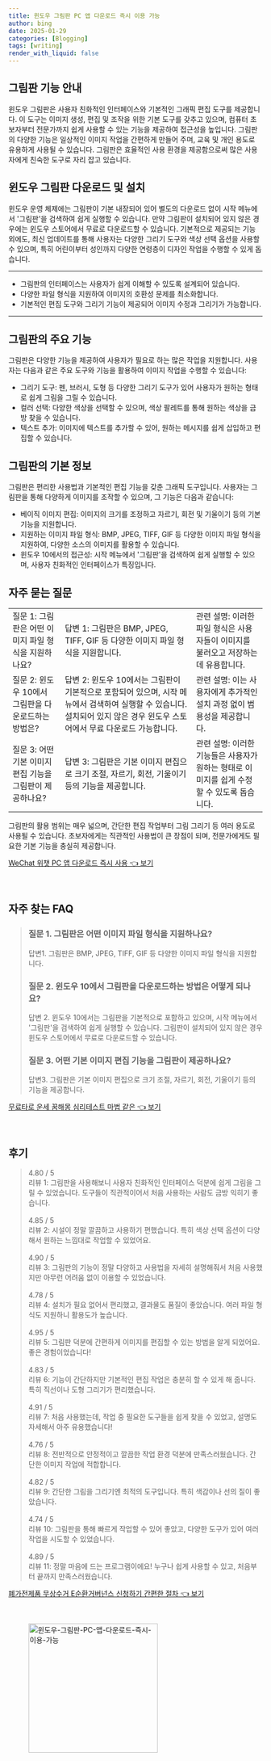 ```yaml
---
title: 윈도우 그림판 PC 앱 다운로드 즉시 이용 가능
author: bing
date: 2025-01-29
categories: [Blogging]
tags: [writing]
render_with_liquid: false
---
```



<h2 id='그림판_기능_안내'>그림판 기능 안내</h2>

<p>윈도우 그림판은 사용자 친화적인 인터페이스와 기본적인 그래픽 편집 도구를 제공합니다. 이 도구는 이미지 생성, 편집 및 조작을 위한 기본 도구를 갖추고 있으며, 컴퓨터 초보자부터 전문가까지 쉽게 사용할 수 있는 기능을 제공하여 접근성을 높입니다. 그림판의 다양한 기능은 일상적인 이미지 작업을 간편하게 만들어 주며, 교육 및 개인 용도로 유용하게 사용될 수 있습니다. 그림판은 효율적인 사용 환경을 제공함으로써 많은 사용자에게 친숙한 도구로 자리 잡고 있습니다.</p>

<h2 id='윈도우_그림판_다운로드_및_설치'>윈도우 그림판 다운로드 및 설치</h2>

<p>윈도우 운영 체제에는 그림판이 기본 내장되어 있어 별도의 다운로드 없이 시작 메뉴에서 '그림판'을 검색하여 쉽게 실행할 수 있습니다. 만약 그림판이 설치되어 있지 않은 경우에는 윈도우 스토어에서 무료로 다운로드할 수 있습니다. 기본적으로 제공되는 기능 외에도, 최신 업데이트를 통해 사용자는 다양한 그리기 도구와 색상 선택 옵션을 사용할 수 있으며, 특히 어린이부터 성인까지 다양한 연령층이 디자인 작업을 수행할 수 있게 돕습니다.</p>

<hr />

<ul>
    <li>그림판의 인터페이스는 사용자가 쉽게 이해할 수 있도록 설계되어 있습니다.</li>
    <li>다양한 파일 형식을 지원하여 이미지의 호환성 문제를 최소화합니다.</li>
    <li>기본적인 편집 도구와 그리기 기능이 제공되어 이미지 수정과 그리기가 가능합니다.</li>
</ul>

<hr />

<h2 id='그림판의_주요_기능'>그림판의 주요 기능</h2>

<p>그림판은 다양한 기능을 제공하여 사용자가 필요로 하는 많은 작업을 지원합니다. 사용자는 다음과 같은 주요 도구와 기능을 활용하여 이미지 작업을 수행할 수 있습니다:</p>

<ul>
    <li>그리기 도구: 펜, 브러시, 도형 등 다양한 그리기 도구가 있어 사용자가 원하는 형태로 쉽게 그림을 그릴 수 있습니다.</li>
    <li>컬러 선택: 다양한 색상을 선택할 수 있으며, 색상 팔레트를 통해 원하는 색상을 금방 찾을 수 있습니다.</li>
    <li>텍스트 추가: 이미지에 텍스트를 추가할 수 있어, 원하는 메시지를 쉽게 삽입하고 편집할 수 있습니다.</li>
</ul>

<h2 id='그림판의_기본_정보'>그림판의 기본 정보</h2>

<p>그림판은 편리한 사용법과 기본적인 편집 기능을 갖춘 그래픽 도구입니다. 사용자는 그림판을 통해 다양하게 이미지를 조작할 수 있으며, 그 기능은 다음과 같습니다:</p>

<ul>
    <li>베이직 이미지 편집: 이미지의 크기를 조정하고 자르기, 회전 및 기울이기 등의 기본 기능을 지원합니다.</li>
    <li>지원하는 이미지 파일 형식: BMP, JPEG, TIFF, GIF 등 다양한 이미지 파일 형식을 지원하여, 다양한 소스의 이미지를 활용할 수 있습니다.</li>
    <li>윈도우 10에서의 접근성: 시작 메뉴에서 '그림판'을 검색하여 쉽게 실행할 수 있으며, 사용자 친화적인 인터페이스가 특징입니다.</li>
</ul>

<h2 id='자주_묻는_질문'>자주 묻는 질문</h2>

<table>
    <tr>
        <td>질문 1: 그림판은 어떤 이미지 파일 형식을 지원하나요?</td>
        <td>답변 1: 그림판은 BMP, JPEG, TIFF, GIF 등 다양한 이미지 파일 형식을 지원합니다.</td>
        <td>관련 설명: 이러한 파일 형식은 사용자들이 이미지를 불러오고 저장하는데 유용합니다.</td>
    </tr>
    <tr>
        <td>질문 2: 윈도우 10에서 그림판을 다운로드하는 방법은?</td>
        <td>답변 2: 윈도우 10에서는 그림판이 기본적으로 포함되어 있으며, 시작 메뉴에서 검색하여 실행할 수 있습니다. 설치되어 있지 않은 경우 윈도우 스토어에서 무료 다운로드 가능합니다.</td>
        <td>관련 설명: 이는 사용자에게 추가적인 설치 과정 없이 범용성을 제공합니다.</td>
    </tr>
    <tr>
        <td>질문 3: 어떤 기본 이미지 편집 기능을 그림판이 제공하나요?</td>
        <td>답변 3: 그림판은 기본 이미지 편집으로 크기 조절, 자르기, 회전, 기울이기 등의 기능을 제공합니다.</td>
        <td>관련 설명: 이러한 기능들은 사용자가 원하는 형태로 이미지를 쉽게 수정할 수 있도록 돕습니다.</td>
    </tr>
</table>

<p>그림판의 활용 범위는 매우 넓으며, 간단한 편집 작업부터 그림 그리기 등 여러 용도로 사용될 수 있습니다. 초보자에게는 직관적인 사용법이 큰 장점이 되며, 전문가에게도 필요한 기본 기능을 충실히 제공합니다.</p>


<p><a class="click-button" title="WeChat 위챗 PC 앱 다운로드 즉시 사용" href="https://purplelist.github.io/posts/WeChat-%EC%9C%84%EC%B1%97-PC-%EC%95%B1-%EB%8B%A4%EC%9A%B4%EB%A1%9C%EB%93%9C-%EC%A6%89%EC%8B%9C-%EC%82%AC%EC%9A%A9/" rel="dofollow">WeChat 위챗 PC 앱 다운로드 즉시 사용 👈 보기</a></p><br>
<h2 id='자주_찾는_FAQ'>자주 찾는 FAQ</h2>
<div itemscope="" itemtype="https://schema.org/FAQPage"> 
<blockquote> 
<div itemscope="" itemprop="mainEntity" itemtype="https://schema.org/Question"> 
<h3 itemprop="name">질문 1. 그림판은 어떤 이미지 파일 형식을 지원하나요?</h3> 
<div itemscope="" itemprop="acceptedAnswer" itemtype="https://schema.org/Answer"> 
<span itemprop="text"> 
<p>답변1. 그림판은 BMP, JPEG, TIFF, GIF 등 다양한 이미지 파일 형식을 지원합니다.</p> 
</span> 
</div> 
</div> 
<div itemscope="" itemprop="mainEntity" itemtype="https://schema.org/Question"> 
<h3 itemprop="name">질문 2. 윈도우 10에서 그림판을 다운로드하는 방법은 어떻게 되나요?</h3> 
<div itemscope="" itemprop="acceptedAnswer" itemtype="https://schema.org/Answer"> 
<span itemprop="text"> 
<p>답변 2. 윈도우 10에서는 그림판을 기본적으로 포함하고 있으며, 시작 메뉴에서 '그림판'을 검색하여 쉽게 실행할 수 있습니다. 그림판이 설치되어 있지 않은 경우 윈도우 스토어에서 무료로 다운로드할 수 있습니다.</p> 
</span> 
</div> 
</div> 
<div itemscope="" itemprop="mainEntity" itemtype="https://schema.org/Question"> 
<h3 itemprop="name">질문 3. 어떤 기본 이미지 편집 기능을 그림판이 제공하나요?</h3> 
<div itemscope="" itemprop="acceptedAnswer" itemtype="https://schema.org/Answer"> 
<span itemprop="text"> 
<p>답변3. 그림판은 기본 이미지 편집으로 크기 조절, 자르기, 회전, 기울이기 등의 기능을 제공합니다.</p> 
</span> 
</div> 
</div> 
</blockquote> 
</div>
<p><a class="click-button" title="무료타로 운세 꿈해몽 심리테스트 마법 같은" href="https://purplelist.github.io/posts/%EB%AC%B4%EB%A3%8C%ED%83%80%EB%A1%9C-%EC%9A%B4%EC%84%B8-%EA%BF%88%ED%95%B4%EB%AA%BD-%EC%8B%AC%EB%A6%AC%ED%85%8C%EC%8A%A4%ED%8A%B8-%EB%A7%88%EB%B2%95-%EA%B0%99%EC%9D%80/" rel="dofollow">무료타로 운세 꿈해몽 심리테스트 마법 같은 👈 보기</a></p><br>
<h2 id='후기'>후기</h2>
<div itemscope itemtype="https://schema.org/Product">
  <blockquote>
  <div itemprop="review" itemscope itemtype="https://schema.org/Review">
      <div itemprop="reviewRating" itemscope itemtype="https://schema.org/Rating"> <span itemprop="ratingValue">4.80</span> / <span itemprop="bestRating">5</span> </div>
      <span itemprop="reviewBody">리뷰 1: 그림판을 사용해보니 사용자 친화적인 인터페이스 덕분에 쉽게 그림을 그릴 수 있었습니다. 도구들이 직관적이어서 처음 사용하는 사람도 금방 익히기 좋습니다.</span>
  </div>
  <br>
  <div itemprop="review" itemscope itemtype="https://schema.org/Review">
      <div itemprop="reviewRating" itemscope itemtype="https://schema.org/Rating"> <span itemprop="ratingValue">4.85</span> / <span itemprop="bestRating">5</span> </div>
      <span itemprop="reviewBody">리뷰 2: 시설이 정말 깔끔하고 사용하기 편했습니다. 특히 색상 선택 옵션이 다양해서 원하는 느낌대로 작업할 수 있었어요.</span>
  </div>
  <br>
  <div itemprop="review" itemscope itemtype="https://schema.org/Review">
      <div itemprop="reviewRating" itemscope itemtype="https://schema.org/Rating"> <span itemprop="ratingValue">4.90</span> / <span itemprop="bestRating">5</span> </div>
      <span itemprop="reviewBody">리뷰 3: 그림판의 기능이 정말 다양하고 사용법을 자세히 설명해줘서 처음 사용했지만 아무런 어려움 없이 이용할 수 있었습니다.</span>
  </div>
  <br>
  <div itemprop="review" itemscope itemtype="https://schema.org/Review">
      <div itemprop="reviewRating" itemscope itemtype="https://schema.org/Rating"> <span itemprop="ratingValue">4.78</span> / <span itemprop="bestRating">5</span> </div>
      <span itemprop="reviewBody">리뷰 4: 설치가 필요 없어서 편리했고, 결과물도 품질이 좋았습니다. 여러 파일 형식도 지원하니 활용도가 높습니다.</span>
  </div>
  <br>
  <div itemprop="review" itemscope itemtype="https://schema.org/Review">
      <div itemprop="reviewRating" itemscope itemtype="https://schema.org/Rating"> <span itemprop="ratingValue">4.95</span> / <span itemprop="bestRating">5</span> </div>
      <span itemprop="reviewBody">리뷰 5: 그림판 덕분에 간편하게 이미지를 편집할 수 있는 방법을 알게 되었어요. 좋은 경험이었습니다!</span>
  </div>
  <br>
  <div itemprop="review" itemscope itemtype="https://schema.org/Review">
      <div itemprop="reviewRating" itemscope itemtype="https://schema.org/Rating"> <span itemprop="ratingValue">4.83</span> / <span itemprop="bestRating">5</span> </div>
      <span itemprop="reviewBody">리뷰 6: 기능이 간단하지만 기본적인 편집 작업은 충분히 할 수 있게 해 줍니다. 특히 직선이나 도형 그리기가 편리했습니다.</span>
  </div>
  <br>
  <div itemprop="review" itemscope itemtype="https://schema.org/Review">
      <div itemprop="reviewRating" itemscope itemtype="https://schema.org/Rating"> <span itemprop="ratingValue">4.91</span> / <span itemprop="bestRating">5</span> </div>
      <span itemprop="reviewBody">리뷰 7: 처음 사용했는데, 작업 중 필요한 도구들을 쉽게 찾을 수 있었고, 설명도 자세해서 아주 유용했습니다!</span>
  </div>
  <br>
  <div itemprop="review" itemscope itemtype="https://schema.org/Review">
      <div itemprop="reviewRating" itemscope itemtype="https://schema.org/Rating"> <span itemprop="ratingValue">4.76</span> / <span itemprop="bestRating">5</span> </div>
      <span itemprop="reviewBody">리뷰 8: 전반적으로 안정적이고 깔끔한 작업 환경 덕분에 만족스러웠습니다. 간단한 이미지 작업에 적합합니다.</span>
  </div>
  <br>
  <div itemprop="review" itemscope itemtype="https://schema.org/Review">
      <div itemprop="reviewRating" itemscope itemtype="https://schema.org/Rating"> <span itemprop="ratingValue">4.82</span> / <span itemprop="bestRating">5</span> </div>
      <span itemprop="reviewBody">리뷰 9: 간단한 그림을 그리기엔 최적의 도구입니다. 특히 색감이나 선의 질이 좋았습니다.</span>
  </div>
  <br>
  <div itemprop="review" itemscope itemtype="https://schema.org/Review">
      <div itemprop="reviewRating" itemscope itemtype="https://schema.org/Rating"> <span itemprop="ratingValue">4.74</span> / <span itemprop="bestRating">5</span> </div>
      <span itemprop="reviewBody">리뷰 10: 그림판을 통해 빠르게 작업할 수 있어 좋았고, 다양한 도구가 있어 여러 작업을 시도할 수 있었습니다.</span>
  </div>
  <br>
  <div itemprop="review" itemscope itemtype="https://schema.org/Review">
      <div itemprop="reviewRating" itemscope itemtype="https://schema.org/Rating"> <span itemprop="ratingValue">4.89</span> / <span itemprop="bestRating">5</span> </div>
      <span itemprop="reviewBody">리뷰 11: 정말 마음에 드는 프로그램이에요! 누구나 쉽게 사용할 수 있고, 처음부터 끝까지 만족스러웠습니다.</span>
  </div>
  </blockquote>
</div>
<p><a class="click-button" title="폐가전제품 무상수거 E순환거버넌스 신청하기 간편한 절차" href="https://purplelist.github.io/posts/%ED%8F%90%EA%B0%80%EC%A0%84%EC%A0%9C%ED%92%88-%EB%AC%B4%EC%83%81%EC%88%98%EA%B1%B0-E%EC%88%9C%ED%99%98%EA%B1%B0%EB%B2%84%EB%84%8C%EC%8A%A4-%EC%8B%A0%EC%B2%AD%ED%95%98%EA%B8%B0-%EA%B0%84%ED%8E%B8%ED%95%9C-%EC%A0%88%EC%B0%A8/" rel="dofollow">폐가전제품 무상수거 E순환거버넌스 신청하기 간편한 절차 👈 보기</a></p><br>
<figure class="image"><img src="https://purplelist.github.io/assets/img/thumbnail/윈도우-그림판-PC-앱-다운로드-즉시-이용-가능.webp" alt="윈도우-그림판-PC-앱-다운로드-즉시-이용-가능" width="256" height="256"></figure>